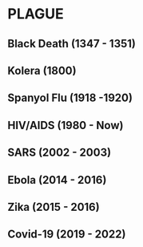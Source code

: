 # PLAGUE

## Black Death (1347 - 1351)

## Kolera (1800)

## Spanyol Flu (1918 -1920)

## HIV/AIDS (1980 - Now)

## SARS (2002 - 2003)

## Ebola (2014 - 2016)

## Zika (2015 - 2016)

## Covid-19 (2019 - 2022)